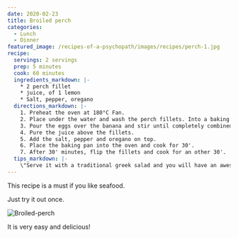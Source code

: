 ```yaml
---
date: 2020-02-23
title: Broiled perch
categories:
  - Lunch
  - Dinner
featured_image: /recipes-of-a-psychopath/images/recipes/perch-1.jpg
recipe:
  servings: 2 servings
  prep: 5 minutes
  cook: 60 minutes
  ingredients_markdown: |-
    * 2 perch fillet
    * juice, of 1 lemon
    * Salt, pepper, oregano
  directions_markdown: |-
    1. Preheat the oven at 180°C Fan.
    2. Place under the water and wash the perch fillets. Into a baking pan, place the fillets (do not strain the fillets).
    3. Pour the eggs over the banana and stir until completely combined.
    4. Pure the juice above the fillets.
    5. Add the salt, pepper and oregano on top.
    6. Place the baking pan into the oven and cook for 30'.
    7. After 30' minutes, flip the fillets and cook for an other 30'.
  tips_markdown: |-
    \"Serve it with a traditional greek salad and you will have an awesome meal ;) \"
---
```

This recipe is a must if you like seafood.

Just try it out once.

![Broiled-perch](/recipes-of-a-psychopath/images/recipes/perch-2.jpg)

It is very easy and delicious!

